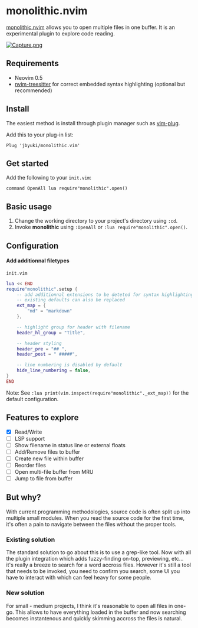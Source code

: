 # monolithic.nvim

[monolithic.nvim]() allows you to open multiple files in one buffer. It is an experimental plugin to explore code reading.

[![Capture.png](https://i.postimg.cc/3wvmhBLN/Capture.png)](https://postimg.cc/8FTjBhgg)

## Requirements

* Neovim 0.5
* [nvim-treesitter](https://github.com/nvim-treesitter/nvim-treesitter) for correct embedded syntax highlighting (optional but recommended)

## Install

The easiest method is install through plugin manager such as [vim-plug](https://github.com/junegunn/vim-plug).

Add this to your plug-in list:

```vim
Plug 'jbyuki/monolithic.vim'
```



## Get started

Add the following to your `init.vim`:

```vim
command OpenAll lua require"monolithic".open()
```

## Basic usage

1. Change the working directory to your project's directory using `:cd`.
2. Invoke **monolithic** using `:OpenAll` or `:lua require"monolithic".open()`.

## Configuration

#### Add additionnal filetypes

`init.vim`
```lua
lua << END
require"monolithic".setup {
	-- add additionnal extensions to be deteted for syntax highlighting
	-- existing defaults can also be replaced
	ext_map = { 
		"md" = "markdown"
	},

	-- highlight group for header with filename
	header_hl_group = "Title",

	-- header styling
	header_pre = "## ",  
	header_post = " #####",

	-- line numbering is disabled by default
	hide_line_numbering = false,
}
END
```

Note: See `:lua print(vim.inspect(require"monolithic"._ext_map))` for the default configuration.

## Features to explore

* [x] Read/Write
* [ ] LSP support
* [ ] Show filename in status line or external floats
* [ ] Add/Remove files to buffer
* [ ] Create new file within buffer
* [ ] Reorder files
* [ ] Open multi-file buffer from MRU
* [ ] Jump to file from buffer

## But why?

With current programming methodologies, source code is often split up into multiple small modules. When you read the source code for the first time, it's often a pain to navigate between the files without the proper tools.

### Existing solution

The standard solution to go about this is to use a grep-like tool. Now with all the plugin integration which adds fuzzy-finding on-top, previewing, etc... it's really a breeze to search for a word accross files. However it's still a tool that needs to be invoked, you need to confirm you search, some UI you have to interact with which can feel heavy for some people.

### New solution

For small - medium projects, I think it's reasonable to open all files in one-go. This allows to have everything loaded in the buffer and now searching becomes instantenous and quickly skimming accross the files is natural.
